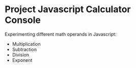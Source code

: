 # Project Javascript Calculator Console

Experimenting different math operands in Javascript: 
- Multiplication
- Subtraction
- Division 
- Exponent

